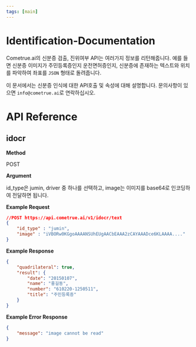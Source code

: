 ```yaml
---
tags: [main]
---
```


# Identification-Documentation

Cometrue.ai의 신분증 검출, 진위여부 API는 여러가지 정보를 리턴해줍니다. 예를 들면 신분증 이미지가 주민등록증인지 운전면허증인지, 신분증에 존재하는 텍스트와 위치를 파악하여 좌표를 `JSON` 형태로 돌려줍니다.

이 문서에서는 신분증 인식에 대한 API호출 및 속성에 대해 설명합니다. 문의사항이 있으면 `info@cometrue.ai`로 연락하십시오.


# API Reference
## idocr
**Method**

POST

**Argument**

id_type은 jumin, driver 중 하나를 선택하고, image는 이미지를 base64로 인코딩하여 전달하면 됩니다.

**Example Request**
```json
//POST https://api.cometrue.ai/v1/idocr/text
{
    "id_type" : "jumin",
    "image" : "iVBORw0KGgoAAAANSUhEUgAACbEAAA2zCAYAAADce6KLAAAA...."
}
```

**Example Response**

```json
{
    "quadrilateral": true,
    "result": {
        "date": "20150107",
        "name": "홍길동",
        "number": "610220-1250511",
        "title": "주민등록증"
    }
}
```

**Example Error Response**

```json
{
    "message": "image cannot be read"
}
```